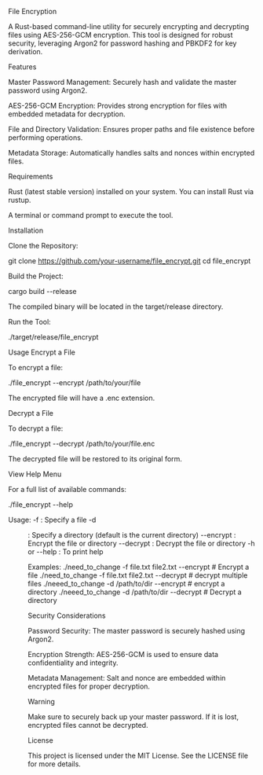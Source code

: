 File Encryption

A Rust-based command-line utility for securely encrypting and decrypting files using AES-256-GCM encryption. This tool is designed for robust security, leveraging Argon2 for password hashing and PBKDF2 for key derivation.

Features

Master Password Management: Securely hash and validate the master password using Argon2.

AES-256-GCM Encryption: Provides strong encryption for files with embedded metadata for decryption.

File and Directory Validation: Ensures proper paths and file existence before performing operations.

Metadata Storage: Automatically handles salts and nonces within encrypted files.


Requirements

Rust (latest stable version) installed on your system. You can install Rust via rustup.

A terminal or command prompt to execute the tool.

Installation

Clone the Repository:

git clone https://github.com/your-username/file_encrypt.git
cd file_encrypt

Build the Project:

cargo build --release

The compiled binary will be located in the target/release directory.

Run the Tool:

./target/release/file_encrypt

Usage 
Encrypt a File

To encrypt a file:

./file_encrypt --encrypt /path/to/your/file

The encrypted file will have a .enc extension.

Decrypt a File

To decrypt a file:

./file_encrypt --decrypt /path/to/your/file.enc

The decrypted file will be restored to its original form.

View Help Menu

For a full list of available commands:

./file_encrypt --help

Usage:
  -f <file>           : Specify a file
  -d <dir>            : Specify a directory (default is the current directory)
  --encrypt           : Encrypt the file or directory
  --decrypt           : Decrypt the file or directory
  -h or --help        : To print help

Examples:
  ./need_to_change  -f file.txt file2.txt --encrypt      # Encrypt a file
  ./need_to_change  -f file.txt file2.txt --decrypt      # decrypt multiple files
  ./neeed_to_change -d /path/to/dir       --encrypt      # encrypt a directory
  ./neeed_to_change -d /path/to/dir       --decrypt      # Decrypt a directory



Security Considerations

Password Security: The master password is securely hashed using Argon2.

Encryption Strength: AES-256-GCM is used to ensure data confidentiality and integrity.

Metadata Management: Salt and nonce are embedded within encrypted files for proper decryption.

Warning

Make sure to securely back up your master password. If it is lost, encrypted files cannot be decrypted.


License

This project is licensed under the MIT License. See the LICENSE file for more details.


